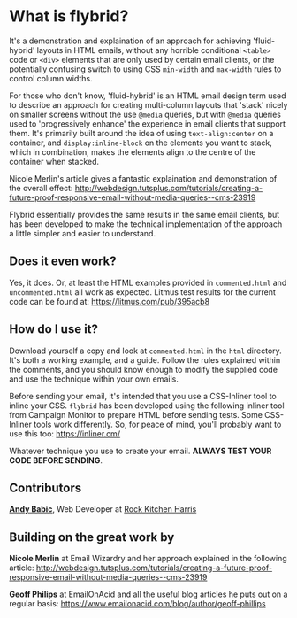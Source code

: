 # What is flybrid?

It's a demonstration and explaination of an approach for achieving 'fluid-hybrid' layouts in HTML emails, without any horrible conditional `<table>` code or `<div>` elements that are only used by certain email clients, or the potentially confusing switch to using CSS `min-width` and `max-width` rules to control column widths.

For those who don't know, 'fluid-hybrid' is an HTML email design term used to describe an approach for creating multi-column layouts that 'stack' nicely on smaller screens without the use `@media` queries, but with `@media` queries used to 'progressively enhance' the experience in email clients that support them. It's primarily built around the idea of using `text-align:center` on a container, and `display:inline-block` on the elements you want to stack, which in combination, makes the elements align to the centre of the container when stacked.

Nicole Merlin's article gives a fantastic explaination and demonstration of the overall effect:
http://webdesign.tutsplus.com/tutorials/creating-a-future-proof-responsive-email-without-media-queries--cms-23919

Flybrid essentially provides the same results in the same email clients, but has been developed to make the technical implementation of the approach a little simpler and easier to understand.


## Does it even work?

Yes, it does. Or, at least the HTML examples provided in `commented.html` and `uncommented.html` all work as expected. Litmus test results for the current code can be found at: https://litmus.com/pub/395acb8

## How do I use it?

Download yourself a copy and look at `commented.html` in the `html` directory. It's both a working example, and a guide. Follow the rules explained within the comments, and you should know enough to modify the supplied code and use the technique within your own emails.

Before sending your email, it's intended that you use a CSS-Inliner tool to inline your CSS. `flybrid` has been developed using the following inliner tool from Campaign Monitor to prepare HTML before sending tests. Some CSS-Inliner tools work differently. So, for peace of mind, you'll probably want to use this too:
https://inliner.cm/

Whatever technique you use to create your email. **ALWAYS TEST YOUR CODE BEFORE SENDING**.

## Contributors

**[Andy Babic](http://twitter.com/andyjbabic "I'm on twitter")**, Web Developer at [Rock Kitchen Harris](https://www.rkh.co.uk)

## Building on the great work by

 **Nicole Merlin** at Email Wizardry and her approach explained in the following article: http://webdesign.tutsplus.com/tutorials/creating-a-future-proof-responsive-email-without-media-queries--cms-23919
 
**Geoff Philips** at EmailOnAcid and all the useful blog articles he puts out on a regular basis:
https://www.emailonacid.com/blog/author/geoff-phillips

